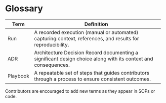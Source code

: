 # Glossary

| Term | Definition |
|------|------------|
| Run | A recorded execution (manual or automated) capturing context, references, and results for reproducibility. |
| ADR | Architecture Decision Record documenting a significant design choice along with its context and consequences. |
| Playbook | A repeatable set of steps that guides contributors through a process to ensure consistent outcomes. |

Contributors are encouraged to add new terms as they appear in SOPs or code.